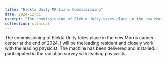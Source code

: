 ```yaml
---
title: "Elekta Unity MR-Lianc Commissioning"
date: 2024-12-31
excerpt: "The commissioning of Elekta Unity takes place in the new Morris cancer center at the end of 2024. I will be the leading resident and closely work with the leading physicist. The machine has been delivered and installed. I pariticipated in the radiation survey with leading physicists."
collection: clinical
--- 
```


The commissioning of Elekta Unity takes place in the new Morris cancer center at the end of 2024. I will be the leading resident and closely work with the leading physicist. The machine has been delivered and installed. I pariticipated in the radiation survey with leading physicists.